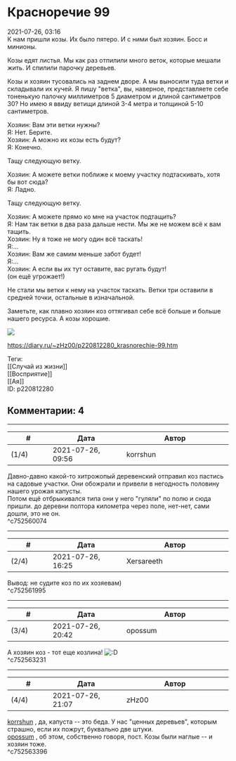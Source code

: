 Красноречие 99
==============

  
2021-07-26, 03:16  
 К нам пришли козы. Их было пятеро. И с ними был хозяин. Босс и минионы.   
   
 Козы едят листья. Мы как раз отпилили много веток, которые мешали жить. И спилили парочку деревьев.   
   
 Козы и хозяин тусовались на заднем дворе. А мы выносили туда ветки и складывали их кучей. Я пишу "ветка", вы, наверное, представляете себе тоненькую палочку миллиметров 5 диаметром и длиной сантиметров 30? Но имею я ввиду ветищи длиной 3-4 метра и толщиной 5-10 сантиметров.   
   
 Хозяин: Вам эти ветки нужны?   
 Я: Нет. Берите.   
 Хозяин: А можно их козы есть будут?   
 Я: Конечно.   
   
 Тащу следующую ветку.   
   
 Хозяин: А можете ветки поближе к моему участку подтаскивать, хотя бы вот сюда?   
 Я: Ладно.   
   
 Тащу следующую ветку.   
   
 Хозяин: А можете прямо ко мне на участок подтащить?   
 Я: Нам так ветки в два раза дальше нести. Мы же не можем всё к вам тащить.   
 Хозяин: Ну я тоже не могу один всё таскать!   
 Я:...   
 Хозяин: Вам же самим меньше забот будет!   
 Я:...   
 Хозяин: А если вы их тут оставите, вас ругать будут!   
 (он ещё угрожает!)   
   
 Не стали мы ветки к нему на участок таскать. Ветки три оставили в средней точки, остальные в изначальной.   
   
 Заметьте, как плавно хозяин коз оттягивал себе всё больше и больше нашего ресурса. А козы хорошие.   
   
   [![](https://a.radikal.ru/a08/2107/c0/f72b7d747dc1t.jpg)](https://a.radikal.ru/a08/2107/c0/f72b7d747dc1.jpg)     
  
<https://diary.ru/~zHz00/p220812280_krasnorechie-99.htm>  
  
Теги:  
[[Случай из жизни]]  
[[Восприятие]]  
[[Ая]]  
ID: p220812280  


Комментарии: 4
--------------

  


---



|         #         |              Дата              |                     Автор                     |           ID           |
| --- | --- | --- | --- |
| (1/4) | 2021-07-26, 09:56 | korrshun | c752560074 |

  
 Давно-давно какой-то хитрожопый деревенский отправил коз пастись на садовые участки. Они обожрали и привели в негодность половину нашего урожая капусты.   
 Потом ещё отбрыкивался типа они у него "гуляли" по полю и сюда пришли. до деревни полтора километра через поле, нет-нет, сами дошли, это не он.   
 ^c752560074

---



|         #         |              Дата              |                     Автор                     |           ID           |
| --- | --- | --- | --- |
| (2/4) | 2021-07-26, 16:25 | Xersareeth | c752561995 |

  
 Вывод: не судите коз по их хозяевам)   
 ^c752561995

---



|         #         |              Дата              |                     Автор                     |           ID           |
| --- | --- | --- | --- |
| (3/4) | 2021-07-26, 20:42 | opossum | c752563231 |

  
 А хозяин коз - тот еще козлина! ![:D](/picture/1131.gif)   
 ^c752563231

---



|         #         |              Дата              |                     Автор                     |           ID           |
| --- | --- | --- | --- |
| (4/4) | 2021-07-26, 21:07 | zHz00 | c752563396 |

  
  [korrshun](https://Igel-kun.diary.ru "kimi wo shiranai monogatari")  , да, капуста -- это беда. У нас "ценных деревьев", которым страшно, если их пожрут, буквально две штуки.   
  [opossum](https://pssm.diary.ru "змей о двух головах")  , об этом, собственно говоря, пост. Козы были наглые -- и хозяин тоже.   
 ^c752563396